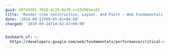 ```yaml
---
guid: d07d4381-7018-4c29-9e70-cc65d965ec82
title: 'Render-tree construction, Layout, and Paint — Web Fundamentals'
date: '2014-09-13T09:45:01+00:00'
changed: '2019-09-24T14:42:47+00:00'


bookmark_of: >-
  https://developers.google.com/web/fundamentals/performance/critical-rendering-path/render-tree-construction
---
```




